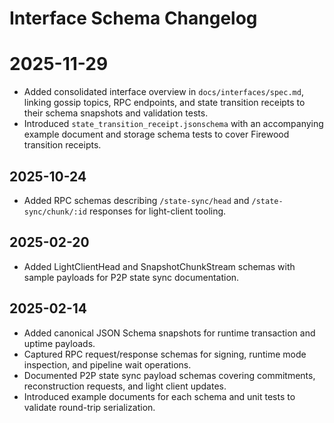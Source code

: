 # Interface Schema Changelog

# 2025-11-29

- Added consolidated interface overview in `docs/interfaces/spec.md`, linking
  gossip topics, RPC endpoints, and state transition receipts to their schema
  snapshots and validation tests.
- Introduced `state_transition_receipt.jsonschema` with an accompanying example
  document and storage schema tests to cover Firewood transition receipts.

## 2025-10-24

- Added RPC schemas describing `/state-sync/head` and `/state-sync/chunk/:id`
  responses for light-client tooling.

## 2025-02-20

- Added LightClientHead and SnapshotChunkStream schemas with sample payloads for P2P state sync documentation.

## 2025-02-14

- Added canonical JSON Schema snapshots for runtime transaction and uptime payloads.
- Captured RPC request/response schemas for signing, runtime mode inspection, and pipeline wait operations.
- Documented P2P state sync payload schemas covering commitments, reconstruction requests, and light client updates.
- Introduced example documents for each schema and unit tests to validate round-trip serialization.
